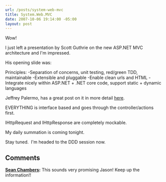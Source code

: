 ```yaml
---
url: /posts/system-web-mvc
title: System.Web.MVC
date: 2007-10-06 19:14:00 -05:00
layout: post
---
```


Wow!

I just left a presentation by Scott Guthrie on the new ASP.NET MVC architecture and I'm impressed.

His opening slide was:

Principles:
-Separation of concerns, unit testing, red/green TDD, maintainable
-Extensible and pluggable
-Enable clean urls and HTML
-Integrate nicely within ASP.NET + .NET core code, support static + dynamic languages

Jeffrey Palermo, has a great post on it in more detail [here](http://codebetter.com/blogs/jeffrey.palermo/archive/2007/10/05/altnetconf-scott-guthrie-announces-asp-net-mvc-framework-at-alt-net-conf.aspx).

EVERYTHING is interface based and goes through the controller/actions first.

IHttpRequest and IHttpResponse are completely mockable.

My daily summation is coming tonight.

Stay tuned.  I'm headed to the DDD session now.

## Comments

**[Sean Chambers](#156 "2007-10-06 21:27:05"):** This sounds very promising Jason! Keep up the information!!
